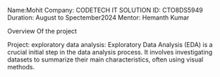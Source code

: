 Name:Mohit
Company: CODETECH IT SOLUTION
ID: CTO8DS5949
Duration: August to Spectember2024
Mentor: Hemanth Kumar

Overview Of the project

Project: exploratory data analysis: Exploratory Data Analysis (EDA) is a crucial initial step in the data analysis process. It involves investigating datasets to summarize their main characteristics, often using visual methods.

